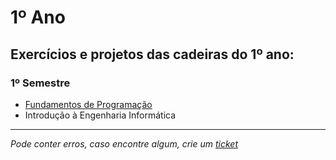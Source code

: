 # 1º Ano
## Exercícios e projetos das cadeiras do 1º ano:
### 1º Semestre
* [Fundamentos de Programação](https://github.com/TiagoRG/uaveiro-leci/tree/master/1ano/fp)
* Introdução à Engenharia Informática
---
*Pode conter erros, caso encontre algum, crie um* [*ticket*](https://github.com/TiagoRG/uaveiro-leci/issues/new)